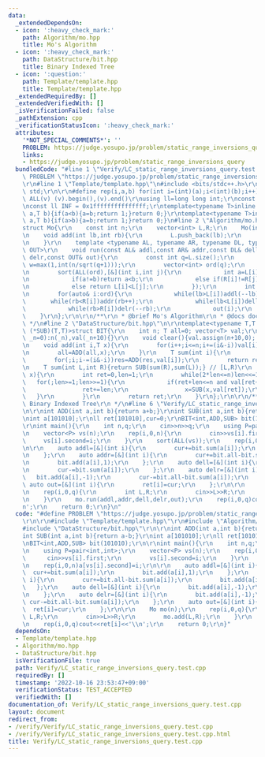 ```yaml
---
data:
  _extendedDependsOn:
  - icon: ':heavy_check_mark:'
    path: Algorithm/mo.hpp
    title: Mo's Algorithm
  - icon: ':heavy_check_mark:'
    path: DataStructure/bit.hpp
    title: Binary Indexed Tree
  - icon: ':question:'
    path: Template/template.hpp
    title: Template/template.hpp
  _extendedRequiredBy: []
  _extendedVerifiedWith: []
  _isVerificationFailed: false
  _pathExtension: cpp
  _verificationStatusIcon: ':heavy_check_mark:'
  attributes:
    '*NOT_SPECIAL_COMMENTS*': ''
    PROBLEM: https://judge.yosupo.jp/problem/static_range_inversions_query
    links:
    - https://judge.yosupo.jp/problem/static_range_inversions_query
  bundledCode: "#line 1 \"Verify/LC_static_range_inversions_query.test.cpp\"\n#define\
    \ PROBLEM \"https://judge.yosupo.jp/problem/static_range_inversions_query\"\r\n\
    \r\n#line 1 \"Template/template.hpp\"\n#include <bits/stdc++.h>\r\nusing namespace\
    \ std;\r\n\r\n#define rep(i,a,b) for(int i=(int)(a);i<(int)(b);i++)\r\n#define\
    \ ALL(v) (v).begin(),(v).end()\r\nusing ll=long long int;\r\nconst int inf = 0x3fffffff;\r\
    \nconst ll INF = 0x1fffffffffffffff;\r\ntemplate<typename T>inline bool chmax(T&\
    \ a,T b){if(a<b){a=b;return 1;}return 0;}\r\ntemplate<typename T>inline bool chmin(T&\
    \ a,T b){if(a>b){a=b;return 1;}return 0;}\n#line 2 \"Algorithm/mo.hpp\"\n\r\n\
    struct Mo{\r\n    const int n;\r\n    vector<int> L,R;\r\n    Mo(int _n):n(_n){}\r\
    \n    void add(int lb,int rb){\r\n        L.push_back(lb);\r\n        R.push_back(rb);\r\
    \n    }\r\n    template <typename AL, typename AR, typename DL, typename DR, typename\
    \ OUT>\r\n    void run(const AL& addl,const AR& addr,const DL& dell,const DR&\
    \ delr,const OUT& out){\r\n        const int q=L.size();\r\n        const int\
    \ w=max(1,int(n/sqrt(q+1)));\r\n        vector<int> ord(q);\r\n        iota(ALL(ord),0);\r\
    \n        sort(ALL(ord),[&](int i,int j){\r\n            int a=L[i]/w,b=L[j]/w;\r\
    \n            if(a!=b)return a<b;\r\n            else if(R[i]!=R[j])return (a&1)?R[i]>R[j]:R[i]<R[j];\r\
    \n            else return L[i]<L[j];\r\n        });\r\n        int lb=0,rb=0;\r\
    \n        for(auto& i:ord){\r\n            while(lb>L[i])addl(--lb);\r\n     \
    \       while(rb<R[i])addr(rb++);\r\n            while(lb<L[i])dell(lb++);\r\n\
    \            while(rb>R[i])delr(--rb);\r\n            out(i);\r\n        }\r\n\
    \    }\r\n};\r\n\r\n/**\r\n * @brief Mo's Algorithm\r\n * @docs docs/mo.md\r\n\
    \ */\n#line 2 \"DataStructure/bit.hpp\"\n\r\ntemplate<typename T,T (*ADD)(T,T),T\
    \ (*SUB)(T,T)>struct BIT{\r\n    int n; T all=0; vector<T> val;\r\n    BIT(int\
    \ _n=0):n(_n),val(_n+10){}\r\n    void clear(){val.assign(n+10,0); all=T();}\r\
    \n    void add(int i,T x){\r\n        for(i++;i<=n;i+=(i&-i))val[i]=ADD(val[i],x);\r\
    \n        all=ADD(all,x);\r\n    }\r\n    T sum(int i){\r\n        T res=0;\r\n\
    \        for(;i;i-=(i&-i))res=ADD(res,val[i]);\r\n        return res;\r\n    }\r\
    \n    T sum(int L,int R){return SUB(sum(R),sum(L));} // [L,R)\r\n    int lower_bound(T\
    \ x){\r\n        int ret=0,len=1;\r\n        while(2*len<=n)len<<=1;\r\n     \
    \   for(;len>=1;len>>=1){\r\n            if(ret+len<=n and val[ret+len]<x){\r\n\
    \                ret+=len;\r\n                x=SUB(x,val[ret]);\r\n         \
    \   }\r\n        }\r\n        return ret;\r\n    }\r\n};\r\n\r\n/**\r\n * @brief\
    \ Binary Indexed Tree\r\n */\n#line 6 \"Verify/LC_static_range_inversions_query.test.cpp\"\
    \n\r\nint ADD(int a,int b){return a+b;}\r\nint SUB(int a,int b){return a-b;}\r\
    \nint a[101010];\r\nll ret[101010],cur=0;\r\nBIT<int,ADD,SUB> bit(101010);\r\n\
    \r\nint main(){\r\n    int n,q;\r\n    cin>>n>>q;\r\n    using P=pair<int,int>;\r\
    \n    vector<P> vs(n);\r\n    rep(i,0,n){\r\n        cin>>vs[i].first;\r\n   \
    \     vs[i].second=i;\r\n    }\r\n    sort(ALL(vs));\r\n    rep(i,0,n)a[vs[i].second]=i;\r\
    \n\r\n    auto addl=[&](int i){\r\n        cur+=bit.sum(a[i]);\r\n        bit.add(a[i],1);\r\
    \n    };\r\n    auto addr=[&](int i){\r\n        cur+=bit.all-bit.sum(a[i]);\r\
    \n        bit.add(a[i],1);\r\n    };\r\n    auto dell=[&](int i){\r\n        bit.add(a[i],-1);\r\
    \n        cur-=bit.sum(a[i]);\r\n    };\r\n    auto delr=[&](int i){\r\n     \
    \   bit.add(a[i],-1);\r\n        cur-=bit.all-bit.sum(a[i]);\r\n    };\r\n   \
    \ auto out=[&](int i){\r\n        ret[i]=cur;\r\n    };\r\n\r\n    Mo mo(n);\r\
    \n    rep(i,0,q){\r\n        int L,R;\r\n        cin>>L>>R;\r\n        mo.add(L,R);\r\
    \n    }\r\n    mo.run(addl,addr,dell,delr,out);\r\n    rep(i,0,q)cout<<ret[i]<<'\\\
    n';\r\n    return 0;\r\n}\n"
  code: "#define PROBLEM \"https://judge.yosupo.jp/problem/static_range_inversions_query\"\
    \r\n\r\n#include \"Template/template.hpp\"\r\n#include \"Algorithm/mo.hpp\"\r\n\
    #include \"DataStructure/bit.hpp\"\r\n\r\nint ADD(int a,int b){return a+b;}\r\n\
    int SUB(int a,int b){return a-b;}\r\nint a[101010];\r\nll ret[101010],cur=0;\r\
    \nBIT<int,ADD,SUB> bit(101010);\r\n\r\nint main(){\r\n    int n,q;\r\n    cin>>n>>q;\r\
    \n    using P=pair<int,int>;\r\n    vector<P> vs(n);\r\n    rep(i,0,n){\r\n  \
    \      cin>>vs[i].first;\r\n        vs[i].second=i;\r\n    }\r\n    sort(ALL(vs));\r\
    \n    rep(i,0,n)a[vs[i].second]=i;\r\n\r\n    auto addl=[&](int i){\r\n      \
    \  cur+=bit.sum(a[i]);\r\n        bit.add(a[i],1);\r\n    };\r\n    auto addr=[&](int\
    \ i){\r\n        cur+=bit.all-bit.sum(a[i]);\r\n        bit.add(a[i],1);\r\n \
    \   };\r\n    auto dell=[&](int i){\r\n        bit.add(a[i],-1);\r\n        cur-=bit.sum(a[i]);\r\
    \n    };\r\n    auto delr=[&](int i){\r\n        bit.add(a[i],-1);\r\n       \
    \ cur-=bit.all-bit.sum(a[i]);\r\n    };\r\n    auto out=[&](int i){\r\n      \
    \  ret[i]=cur;\r\n    };\r\n\r\n    Mo mo(n);\r\n    rep(i,0,q){\r\n        int\
    \ L,R;\r\n        cin>>L>>R;\r\n        mo.add(L,R);\r\n    }\r\n    mo.run(addl,addr,dell,delr,out);\r\
    \n    rep(i,0,q)cout<<ret[i]<<'\\n';\r\n    return 0;\r\n}"
  dependsOn:
  - Template/template.hpp
  - Algorithm/mo.hpp
  - DataStructure/bit.hpp
  isVerificationFile: true
  path: Verify/LC_static_range_inversions_query.test.cpp
  requiredBy: []
  timestamp: '2022-10-16 23:53:47+09:00'
  verificationStatus: TEST_ACCEPTED
  verifiedWith: []
documentation_of: Verify/LC_static_range_inversions_query.test.cpp
layout: document
redirect_from:
- /verify/Verify/LC_static_range_inversions_query.test.cpp
- /verify/Verify/LC_static_range_inversions_query.test.cpp.html
title: Verify/LC_static_range_inversions_query.test.cpp
---
```

